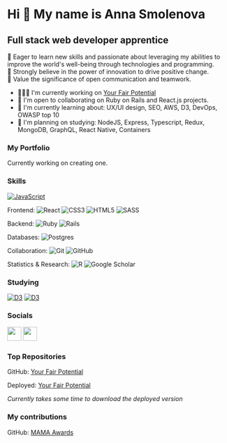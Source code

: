 Hi 👋 My name is Anna Smolenova
======================================================================================================================================

Full stack web developer apprentice
-----------------------------------
📍 Eager to learn new skills and passionate about leveraging my abilities to improve the world's well-being through technologies and programming. <br/>
📍 Strongly believe in the power of innovation to drive positive change. </br>
📍 Value the significance of open communication and teamwork.<br/>

* 👨🏻‍💻 I'm currently working on [Your Fair Potential](http://github.com/zettlingzettel/your-fair-potential)
* 🤝 I'm open to collaborating on Ruby on Rails and React.js projects.
* 🌱 I'm currently learning about: UX/UI design, SEO, AWS, D3,  DevOps, OWASP top 10
* 📝 I'm planning on studying: NodeJS, Express, Typescript, Redux, MongoDB, GraphQL, React Native, Containers

### My Portfolio
Currently working on creating one.


### Skills

<p align="left">
<a href="https://developer.mozilla.org/en-US/docs/Web/JavaScript" target="_blank" rel="noreferrer"><img src="https://img.shields.io/badge/javascript-%23323330.svg?style=for-the-badge&logo=javascript&logoColor=%23F7DF1E" alt="JavaScript" /></a></p>

Frontend:
![React](https://img.shields.io/badge/react-%2320232a.svg?style=for-the-badge&logo=react&logoColor=%2361DAFB)
![CSS3](https://img.shields.io/badge/css3-%231572B6.svg?style=for-the-badge&logo=css3&logoColor=white)
![HTML5](https://img.shields.io/badge/html5-%23E34F26.svg?style=for-the-badge&logo=html5&logoColor=white)
![SASS](https://img.shields.io/badge/SASS-hotpink.svg?style=for-the-badge&logo=SASS&logoColor=white)

Backend:
![Ruby](https://img.shields.io/badge/ruby-%23CC342D.svg?style=for-the-badge&logo=ruby&logoColor=white)
![Rails](https://img.shields.io/badge/rails-%23CC0000.svg?style=for-the-badge&logo=ruby-on-rails&logoColor=white)

Databases:
![Postgres](https://img.shields.io/badge/postgres-%23316192.svg?style=for-the-badge&logo=postgresql&logoColor=white)

Collaboration:
![Git](https://img.shields.io/badge/git-%23F05033.svg?style=for-the-badge&logo=git&logoColor=white)
![GitHub](https://img.shields.io/badge/github-%23121011.svg?style=for-the-badge&logo=github&logoColor=white)

Statistics & Research:
![R](https://img.shields.io/badge/r-%23276DC3.svg?style=for-the-badge&logo=r&logoColor=white)
![Google Scholar](https://img.shields.io/badge/Google%20Scholar-4285F4?style=for-the-badge&logo=google-scholar&logoColor=white)

### Studying

<a href="https://d3js.org/" target="_blank" rel="noreferrer"><img src="https://img.shields.io/badge/D3.js-%23f9a03c.svg?style=for-the-badge&logo=D3.js&logoColor=white" alt="D3" /></a> 
<a href="https://aws.amazon.com/" target="_blank" rel="noreferrer"><img src="https://img.shields.io/badge/AWS-%23FF9900.svg?style=for-the-badge&logo=amazon-aws&logoColor=white" alt="D3" /></a>

### Socials

<p align="left"> <a href="https://www.github.com/zettlingzettel" target="_blank" rel="noreferrer"><img src="https://raw.githubusercontent.com/danielcranney/readme-generator/main/public/icons/socials/github.svg" width="32" height="32" /></a> <a href="https://www.linkedin.com/in/anna-smolenova/" target="_blank" rel="noreferrer"><img src="https://raw.githubusercontent.com/danielcranney/readme-generator/main/public/icons/socials/linkedin.svg" width="32" height="32" /></a></p>

### Top Repositories

GitHub: [Your Fair Potential](http://github.com/zettlingzettel/your-fair-potential)

Deployed: [Your Fair Potential](https://breakable-toy-062r.onrender.com/)

<i>Currently takes some time to download the deployed version</i>

### My contributions

GitHub: [MAMA Awards](https://github.com/abezxodus/group-project-3-mama)


